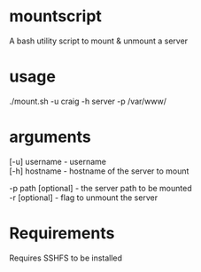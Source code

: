 # mountscript
A bash utility script to mount &amp; unmount a server

# usage

./mount.sh -u craig -h server -p /var/www/

# arguments

[-u] username - username <br />
[-h] hostname - hostname of the server to mount <br />

-p path [optional] - the server path to be mounted <br />
-r [optional] - flag to unmount the server <br />

# Requirements

Requires SSHFS to be installed <br />
